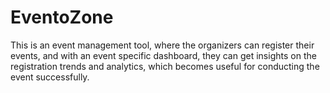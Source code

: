 # EventoZone
This is an event management tool, where the organizers can register their events, and with an event specific dashboard, they can get insights on the registration trends and analytics, which becomes useful for conducting the event successfully.
